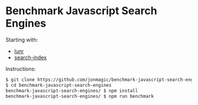 # Benchmark Javascript Search Engines

Starting with:

* [lunr](http://lunrjs.com/)
* [search-index](https://github.com/fergiemcdowall/search-index)

Instructions:

```bash
$ git clone https://github.com/jonmagic/benchmark-javascript-search-engines
$ cd benchmark-javascript-search-engines
benchmark-javascript-search-engines/ $ npm install
benchmark-javascript-search-engines/ $ npm run benchmark
```
